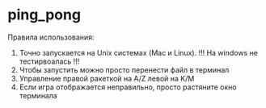 # ping_pong
Правила использования:
1) Точно запускается на Unix системах (Mac и Linux). !!! На windows не тестирвоалась !!!
2) Чтобы запустить можно просто перенести файл в терминал
3) Управление правой ракеткой на A/Z левой на K/M
4) Если игра отображается неправильно, просто растяните окно терминала
